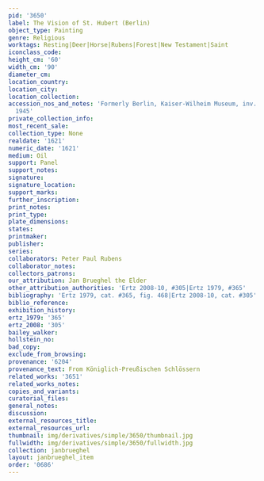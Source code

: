 ```yaml
---
pid: '3650'
label: The Vision of St. Hubert (Berlin)
object_type: Painting
genre: Religious
worktags: Resting|Deer|Horse|Rubens|Forest|New Testament|Saint
iconclass_code:
height_cm: '60'
width_cm: '90'
diameter_cm:
location_country:
location_city:
location_collection:
accession_nos_and_notes: 'Formerly Berlin, Kaiser-Wilheim Museum, inv. #765, destroyed
  1945'
private_collection_info:
most_recent_sale:
collection_type: None
realdate: '1621'
numeric_date: '1621'
medium: Oil
support: Panel
support_notes:
signature:
signature_location:
support_marks:
further_inscription:
print_notes:
print_type:
plate_dimensions:
states:
printmaker:
publisher:
series:
collaborators: Peter Paul Rubens
collaborator_notes:
collectors_patrons:
our_attribution: Jan Brueghel the Elder
other_attribution_authorities: 'Ertz 2008-10, #305|Ertz 1979, #365'
bibliography: 'Ertz 1979, cat. #365, fig. 468|Ertz 2008-10, cat. #305'
biblio_reference:
exhibition_history:
ertz_1979: '365'
ertz_2008: '305'
bailey_walker:
hollstein_no:
bad_copy:
exclude_from_browsing:
provenance: '6204'
provenance_text: From Königlich-Preußischen Schlössern
related_works: '3651'
related_works_notes:
copies_and_variants:
curatorial_files:
general_notes:
discussion:
external_resources_title:
external_resources_url:
thumbnail: img/derivatives/simple/3650/thumbnail.jpg
fullwidth: img/derivatives/simple/3650/fullwidth.jpg
collection: janbrueghel
layout: janbrueghel_item
order: '0686'
---
```


